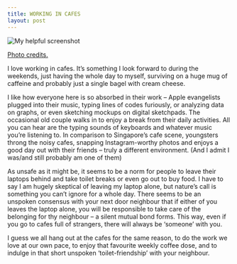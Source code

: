 ```yaml
---
title: WORKING IN CAFES
layout: post
---
```



![My helpful screenshot](/assets/post3.jpg)<br>

<a href="http://natashaoakleyblog.com/back-in-bali/">Photo credits.</a>

I love working in cafes. It’s something I look forward to during the weekends, just having the whole day to myself, surviving on a huge mug of caffeine and probably just a single bagel with cream cheese.

I like how everyone here is so absorbed in their work – Apple evangelists plugged into their music, typing lines of codes furiously, or analyzing data on graphs, or even sketching mockups on digital sketchpads. The occasional old couple walks in to enjoy a break from their daily activities. All you can hear are the typing sounds of keyboards and whatever music you’re listening to. In comparison to Singapore’s cafe scene, youngsters throng the noisy cafes, snapping Instagram-worthy photos and enjoys a good day out with their friends – truly a different environment. (And I admit I was/and still probably am one of them)

As unsafe as it might be, it seems to be a norm for people to leave their laptops behind and take toilet breaks or even go out to buy food. I have to say I am hugely skeptical of leaving my laptop alone, but nature’s call is something you can’t ignore for a whole day. There seems to be an unspoken consensus with your next door neighbour that if either of you leaves the laptop alone, you will be responsible to take care of the belonging for thy neighbour – a silent mutual bond forms. This way, even if you go to cafes full of strangers, there will always be ‘someone’ with you.

I guess we all hang out at the cafes for the same reason, to do the work we love at our own pace, to enjoy that favourite weekly coffee dose, and to indulge in that short unspoken ‘toilet-friendship’ with your neighbour.